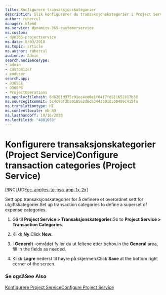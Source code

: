 ```yaml
---
title: Konfigurere transaksjonskategorier
description: Slik konfigurerer du transaksjonskategorier i Project Service
author: ruhercul
manager: kfend
ms.service: dynamics-365-customerservice
ms.custom:
- dyn365-projectservice
ms.date: 8/03/2018
ms.topic: article
ms.author: ruhercul
audience: Admin
search.audienceType:
- admin
- customizer
- enduser
search.app:
- D365CE
- D365PS
- ProjectOperations
ms.openlocfilehash: 6d6261d375c91ec4ee0e1f0417fd611652817b38
ms.sourcegitcommit: 5c4c9bf3ba018562d6cb3443c01d550489c415fa
ms.translationtype: HT
ms.contentlocale: nb-NO
ms.lasthandoff: 10/16/2020
ms.locfileid: "4081653"
---
```

# <a name="configure-transaction-categories-project-service"></a><span data-ttu-id="11b03-103">Konfigurere transaksjonskategorier (Project Service)</span><span class="sxs-lookup"><span data-stu-id="11b03-103">Configure transaction categories (Project Service)</span></span>

[!INCLUDE[cc-applies-to-psa-app-1x-2x](../includes/cc-applies-to-psa-app-1x-2x.md)]

<span data-ttu-id="11b03-104">Sett opp transaksjonskategorier for å definere et overordnet sett for utgiftskategorier.</span><span class="sxs-lookup"><span data-stu-id="11b03-104">Set up transaction categories to define a superset of expense categories.</span></span>  
  
1.  <span data-ttu-id="11b03-105">Gå til **Project Service > Transaksjonskategorier**.</span><span class="sxs-lookup"><span data-stu-id="11b03-105">Go to **Project Service > Transaction Categories**.</span></span>  
  
2.  <span data-ttu-id="11b03-106">Klikk **Ny**.</span><span class="sxs-lookup"><span data-stu-id="11b03-106">Click **New**.</span></span>  
  
3.  <span data-ttu-id="11b03-107">I **Generelt** -området fyller du ut feltene etter behov.</span><span class="sxs-lookup"><span data-stu-id="11b03-107">In the **General** area, fill in the fields as needed.</span></span>  
  
4.  <span data-ttu-id="11b03-108">Klikk **Lagre** nederst til høyre på skjermen.</span><span class="sxs-lookup"><span data-stu-id="11b03-108">Click **Save** at the bottom right corner of the screen.</span></span>  
  
### <a name="see-also"></a><span data-ttu-id="11b03-109">Se også</span><span class="sxs-lookup"><span data-stu-id="11b03-109">See Also</span></span>  
 [<span data-ttu-id="11b03-110">Konfigurere Project Service</span><span class="sxs-lookup"><span data-stu-id="11b03-110">Configure Project Service</span></span>](../psa/configure.md)
